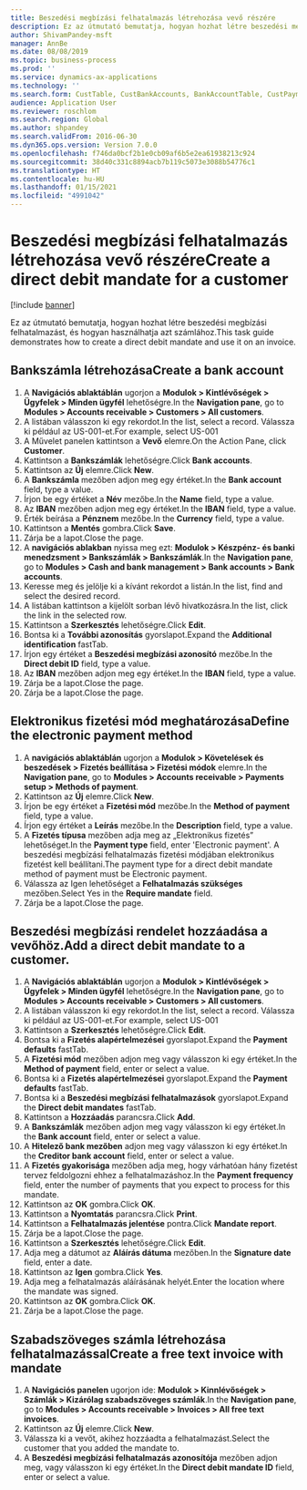 ```yaml
---
title: Beszedési megbízási felhatalmazás létrehozása vevő részére
description: Ez az útmutató bemutatja, hogyan hozhat létre beszedési megbízási felhatalmazást, és hogyan használhatja azt számlához.
author: ShivamPandey-msft
manager: AnnBe
ms.date: 08/08/2019
ms.topic: business-process
ms.prod: ''
ms.service: dynamics-ax-applications
ms.technology: ''
ms.search.form: CustTable, CustBankAccounts, BankAccountTable, CustPaymMode, CustDirectDebitMandate, BankAccountTableLookUp, SrsReportViewerForm,  LogisticsAddressCityLookup, CustFreeInvoice, CustTableLookup
audience: Application User
ms.reviewer: roschlom
ms.search.region: Global
ms.author: shpandey
ms.search.validFrom: 2016-06-30
ms.dyn365.ops.version: Version 7.0.0
ms.openlocfilehash: f746da0bcf2b1e0cb09af6b5e2ea61938213c924
ms.sourcegitcommit: 38d40c331c8894acb7b119c5073e3088b54776c1
ms.translationtype: HT
ms.contentlocale: hu-HU
ms.lasthandoff: 01/15/2021
ms.locfileid: "4991042"
---
```

# <a name="create-a-direct-debit-mandate-for-a-customer"></a><span data-ttu-id="b6476-103">Beszedési megbízási felhatalmazás létrehozása vevő részére</span><span class="sxs-lookup"><span data-stu-id="b6476-103">Create a direct debit mandate for a customer</span></span>

[!include [banner](../../includes/banner.md)]

<span data-ttu-id="b6476-104">Ez az útmutató bemutatja, hogyan hozhat létre beszedési megbízási felhatalmazást, és hogyan használhatja azt számlához.</span><span class="sxs-lookup"><span data-stu-id="b6476-104">This task guide demonstrates how to create a direct debit mandate and use it on an invoice.</span></span>


## <a name="create-a-bank-account"></a><span data-ttu-id="b6476-105">Bankszámla létrehozása</span><span class="sxs-lookup"><span data-stu-id="b6476-105">Create a bank account</span></span>
1. <span data-ttu-id="b6476-106">A **Navigációs ablaktáblán** ugorjon a **Modulok > Kintlévőségek > Ügyfelek > Minden ügyfél** lehetőségre.</span><span class="sxs-lookup"><span data-stu-id="b6476-106">In the **Navigation pane**, go to **Modules > Accounts receivable > Customers > All customers**.</span></span>
2. <span data-ttu-id="b6476-107">A listában válasszon ki egy rekordot.</span><span class="sxs-lookup"><span data-stu-id="b6476-107">In the list, select a record.</span></span> <span data-ttu-id="b6476-108">Válassza ki például az US-001-et.</span><span class="sxs-lookup"><span data-stu-id="b6476-108">For example, select US-001</span></span>
3. <span data-ttu-id="b6476-109">A Művelet panelen kattintson a **Vevő** elemre.</span><span class="sxs-lookup"><span data-stu-id="b6476-109">On the Action Pane, click **Customer**.</span></span>
4. <span data-ttu-id="b6476-110">Kattintson a **Bankszámlák** lehetőségre.</span><span class="sxs-lookup"><span data-stu-id="b6476-110">Click **Bank accounts**.</span></span>
5. <span data-ttu-id="b6476-111">Kattintson az **Új** elemre.</span><span class="sxs-lookup"><span data-stu-id="b6476-111">Click **New**.</span></span>
6. <span data-ttu-id="b6476-112">A **Bankszámla** mezőben adjon meg egy értéket.</span><span class="sxs-lookup"><span data-stu-id="b6476-112">In the **Bank account** field, type a value.</span></span>
7. <span data-ttu-id="b6476-113">Írjon be egy értéket a **Név** mezőbe.</span><span class="sxs-lookup"><span data-stu-id="b6476-113">In the **Name** field, type a value.</span></span>
8. <span data-ttu-id="b6476-114">Az **IBAN** mezőben adjon meg egy értéket.</span><span class="sxs-lookup"><span data-stu-id="b6476-114">In the **IBAN** field, type a value.</span></span>
9. <span data-ttu-id="b6476-115">Érték beírása a **Pénznem** mezőbe.</span><span class="sxs-lookup"><span data-stu-id="b6476-115">In the **Currency** field, type a value.</span></span>
10. <span data-ttu-id="b6476-116">Kattintson a **Mentés** gombra.</span><span class="sxs-lookup"><span data-stu-id="b6476-116">Click **Save**.</span></span>
11. <span data-ttu-id="b6476-117">Zárja be a lapot.</span><span class="sxs-lookup"><span data-stu-id="b6476-117">Close the page.</span></span>
12. <span data-ttu-id="b6476-118">A **navigációs ablakban** nyissa meg ezt: **Modulok > Készpénz- és banki menedzsment > Bankszámlák > Bankszámlák**.</span><span class="sxs-lookup"><span data-stu-id="b6476-118">In the **Navigation pane**, go to **Modules > Cash and bank management > Bank accounts > Bank accounts**.</span></span>
13. <span data-ttu-id="b6476-119">Keresse meg és jelölje ki a kívánt rekordot a listán.</span><span class="sxs-lookup"><span data-stu-id="b6476-119">In the list, find and select the desired record.</span></span>
14. <span data-ttu-id="b6476-120">A listában kattintson a kijelölt sorban lévő hivatkozásra.</span><span class="sxs-lookup"><span data-stu-id="b6476-120">In the list, click the link in the selected row.</span></span>
15. <span data-ttu-id="b6476-121">Kattintson a **Szerkesztés** lehetőségre.</span><span class="sxs-lookup"><span data-stu-id="b6476-121">Click **Edit**.</span></span>
16. <span data-ttu-id="b6476-122">Bontsa ki a **További azonosítás** gyorslapot.</span><span class="sxs-lookup"><span data-stu-id="b6476-122">Expand the **Additional identification** fastTab.</span></span>
17. <span data-ttu-id="b6476-123">Írjon egy értéket a **Beszedési megbízási azonosító** mezőbe.</span><span class="sxs-lookup"><span data-stu-id="b6476-123">In the **Direct debit ID** field, type a value.</span></span>
18. <span data-ttu-id="b6476-124">Az **IBAN** mezőben adjon meg egy értéket.</span><span class="sxs-lookup"><span data-stu-id="b6476-124">In the **IBAN** field, type a value.</span></span>
19. <span data-ttu-id="b6476-125">Zárja be a lapot.</span><span class="sxs-lookup"><span data-stu-id="b6476-125">Close the page.</span></span>
20. <span data-ttu-id="b6476-126">Zárja be a lapot.</span><span class="sxs-lookup"><span data-stu-id="b6476-126">Close the page.</span></span>

## <a name="define-the-electronic-payment-method"></a><span data-ttu-id="b6476-127">Elektronikus fizetési mód meghatározása</span><span class="sxs-lookup"><span data-stu-id="b6476-127">Define the electronic payment method</span></span>
1. <span data-ttu-id="b6476-128">A **navigációs ablaktáblán** ugorjon a **Modulok > Követelések és beszedések > Fizetés beállítása > Fizetési módok** elemre.</span><span class="sxs-lookup"><span data-stu-id="b6476-128">In the **Navigation pane**, go to **Modules > Accounts receivable > Payments setup > Methods of payment**.</span></span>
2. <span data-ttu-id="b6476-129">Kattintson az **Új** elemre.</span><span class="sxs-lookup"><span data-stu-id="b6476-129">Click **New**.</span></span>
3. <span data-ttu-id="b6476-130">Írjon be egy értéket a **Fizetési mód** mezőbe.</span><span class="sxs-lookup"><span data-stu-id="b6476-130">In the **Method of payment** field, type a value.</span></span>
4. <span data-ttu-id="b6476-131">Írjon egy értéket a **Leírás** mezőbe.</span><span class="sxs-lookup"><span data-stu-id="b6476-131">In the **Description** field, type a value.</span></span>
5. <span data-ttu-id="b6476-132">A **Fizetés típusa** mezőben adja meg az „Elektronikus fizetés” lehetőséget.</span><span class="sxs-lookup"><span data-stu-id="b6476-132">In the **Payment type** field, enter 'Electronic payment'.</span></span> <span data-ttu-id="b6476-133">A beszedési megbízási felhatalmazás fizetési módjában elektronikus fizetést kell beállítani.</span><span class="sxs-lookup"><span data-stu-id="b6476-133">The payment type for a direct debit mandate method of payment must be Electronic payment.</span></span>
6. <span data-ttu-id="b6476-134">Válassza az Igen lehetőséget a **Felhatalmazás szükséges** mezőben.</span><span class="sxs-lookup"><span data-stu-id="b6476-134">Select Yes in the **Require mandate** field.</span></span>
7. <span data-ttu-id="b6476-135">Zárja be a lapot.</span><span class="sxs-lookup"><span data-stu-id="b6476-135">Close the page.</span></span>

## <a name="add-a-direct-debit-mandate-to-a-customer"></a><span data-ttu-id="b6476-136">Beszedési megbízási rendelet hozzáadása a vevőhöz.</span><span class="sxs-lookup"><span data-stu-id="b6476-136">Add a direct debit mandate to a customer.</span></span>
1. <span data-ttu-id="b6476-137">A **Navigációs ablaktáblán** ugorjon a **Modulok > Kintlévőségek > Ügyfelek > Minden ügyfél** lehetőségre.</span><span class="sxs-lookup"><span data-stu-id="b6476-137">In the **Navigation pane**, go to **Modules > Accounts receivable > Customers > All customers**.</span></span>
2. <span data-ttu-id="b6476-138">A listában válasszon ki egy rekordot.</span><span class="sxs-lookup"><span data-stu-id="b6476-138">In the list, select a record.</span></span> <span data-ttu-id="b6476-139">Válassza ki például az US-001-et.</span><span class="sxs-lookup"><span data-stu-id="b6476-139">For example, select US-001</span></span>
3. <span data-ttu-id="b6476-140">Kattintson a **Szerkesztés** lehetőségre.</span><span class="sxs-lookup"><span data-stu-id="b6476-140">Click **Edit**.</span></span>
4. <span data-ttu-id="b6476-141">Bontsa ki a **Fizetés alapértelmezései** gyorslapot.</span><span class="sxs-lookup"><span data-stu-id="b6476-141">Expand the **Payment defaults** fastTab.</span></span>
5. <span data-ttu-id="b6476-142">A **Fizetési mód** mezőben adjon meg vagy válasszon ki egy értéket.</span><span class="sxs-lookup"><span data-stu-id="b6476-142">In the **Method of payment** field, enter or select a value.</span></span>
6. <span data-ttu-id="b6476-143">Bontsa ki a **Fizetés alapértelmezései** gyorslapot.</span><span class="sxs-lookup"><span data-stu-id="b6476-143">Expand the **Payment defaults** fastTab.</span></span>
7. <span data-ttu-id="b6476-144">Bontsa ki a **Beszedési megbízási felhatalmazások** gyorslapot.</span><span class="sxs-lookup"><span data-stu-id="b6476-144">Expand the **Direct debit mandates** fastTab.</span></span>
8. <span data-ttu-id="b6476-145">Kattintson a **Hozzáadás** parancsra.</span><span class="sxs-lookup"><span data-stu-id="b6476-145">Click **Add**.</span></span>
9. <span data-ttu-id="b6476-146">A **Bankszámlák** mezőben adjon meg vagy válasszon ki egy értéket.</span><span class="sxs-lookup"><span data-stu-id="b6476-146">In the **Bank account** field, enter or select a value.</span></span>
10. <span data-ttu-id="b6476-147">A **Hitelező bank mezőben** adjon meg vagy válasszon ki egy értéket.</span><span class="sxs-lookup"><span data-stu-id="b6476-147">In the **Creditor bank account** field, enter or select a value.</span></span>
11. <span data-ttu-id="b6476-148">A **Fizetés gyakorisága** mezőben adja meg, hogy várhatóan hány fizetést tervez feldolgozni ehhez a felhatalmazáshoz.</span><span class="sxs-lookup"><span data-stu-id="b6476-148">In the **Payment frequency** field, enter the number of payments that you expect to process for this mandate.</span></span>
12. <span data-ttu-id="b6476-149">Kattintson az **OK** gombra.</span><span class="sxs-lookup"><span data-stu-id="b6476-149">Click **OK**.</span></span>
13. <span data-ttu-id="b6476-150">Kattintson a **Nyomtatás** parancsra.</span><span class="sxs-lookup"><span data-stu-id="b6476-150">Click **Print**.</span></span>
14. <span data-ttu-id="b6476-151">Kattintson a **Felhatalmazás jelentése** pontra.</span><span class="sxs-lookup"><span data-stu-id="b6476-151">Click **Mandate report**.</span></span>
15. <span data-ttu-id="b6476-152">Zárja be a lapot.</span><span class="sxs-lookup"><span data-stu-id="b6476-152">Close the page.</span></span>
16. <span data-ttu-id="b6476-153">Kattintson a **Szerkesztés** lehetőségre.</span><span class="sxs-lookup"><span data-stu-id="b6476-153">Click **Edit**.</span></span>
17. <span data-ttu-id="b6476-154">Adja meg a dátumot az **Aláírás dátuma** mezőben.</span><span class="sxs-lookup"><span data-stu-id="b6476-154">In the **Signature date** field, enter a date.</span></span>
18. <span data-ttu-id="b6476-155">Kattintson az **Igen** gombra.</span><span class="sxs-lookup"><span data-stu-id="b6476-155">Click **Yes**.</span></span>
19. <span data-ttu-id="b6476-156">Adja meg a felhatalmazás aláírásának helyét.</span><span class="sxs-lookup"><span data-stu-id="b6476-156">Enter the location where the mandate was signed.</span></span>
20. <span data-ttu-id="b6476-157">Kattintson az **OK** gombra.</span><span class="sxs-lookup"><span data-stu-id="b6476-157">Click **OK**.</span></span>
21. <span data-ttu-id="b6476-158">Zárja be a lapot.</span><span class="sxs-lookup"><span data-stu-id="b6476-158">Close the page.</span></span>

## <a name="create-a-free-text-invoice-with-mandate"></a><span data-ttu-id="b6476-159">Szabadszöveges számla létrehozása felhatalmazással</span><span class="sxs-lookup"><span data-stu-id="b6476-159">Create a free text invoice with mandate</span></span>
1. <span data-ttu-id="b6476-160">A **Navigációs panelen** ugorjon ide: **Modulok > Kinnlévőségek > Számlák > Kizárólag szabadszöveges számlák**.</span><span class="sxs-lookup"><span data-stu-id="b6476-160">In the **Navigation pane**, go to **Modules > Accounts receivable > Invoices > All free text invoices**.</span></span>
2. <span data-ttu-id="b6476-161">Kattintson az **Új** elemre.</span><span class="sxs-lookup"><span data-stu-id="b6476-161">Click **New**.</span></span>
3. <span data-ttu-id="b6476-162">Válassza ki a vevőt, akihez hozzáadta a felhatalmazást.</span><span class="sxs-lookup"><span data-stu-id="b6476-162">Select the customer that you added the mandate to.</span></span>
4. <span data-ttu-id="b6476-163">A **Beszedési megbízási felhatalmazás azonosítója** mezőben adjon meg, vagy válasszon ki egy értéket.</span><span class="sxs-lookup"><span data-stu-id="b6476-163">In the **Direct debit mandate ID** field, enter or select a value.</span></span>

